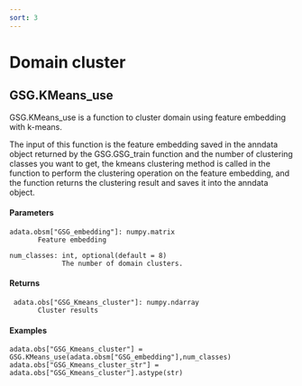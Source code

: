 ```yaml
---
sort: 3
---
```


# Domain cluster

## GSG.KMeans_use

GSG.KMeans_use is a function to cluster domain using feature embedding with k-means.

The input of this function is the feature embedding saved in the anndata object returned by the GSG.GSG_train function and the number of clustering classes you want to get, the kmeans clustering method is called in the function to perform the clustering operation on the feature embedding, and the function returns the clustering result and saves it into the anndata object.

#### Parameters

```
adata.obsm["GSG_embedding"]: numpy.matrix
       Feature embedding 

num_classes: int, optional(default = 8)
             The number of domain clusters.
```

#### Returns

```
 adata.obs["GSG_Kmeans_cluster"]: numpy.ndarray
       Cluster results
```

#### Examples

```
adata.obs["GSG_Kmeans_cluster"] = GSG.KMeans_use(adata.obsm["GSG_embedding"],num_classes)
adata.obs["GSG_Kmeans_cluster_str"] = adata.obs["GSG_Kmeans_cluster"].astype(str)
```
